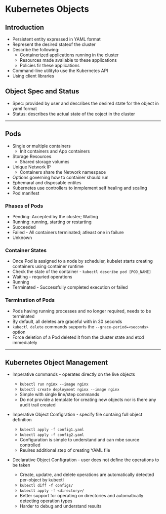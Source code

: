 # Kubernetes Objects

## Introduction

- Persistent entity expressed in YAML format
- Represent the desired stateof the cluster
- Describe the following:
  - Containerized applications running in the cluster
  - Resources made available to these applications
  - Policies fir these applications
- Command-line utilityto use the Kubernetes API
- Using client libraries

## Object Spec and Status
- Spec: provided by user and describes the desired state for the object in yaml format
- Status: describes the actual state of the coject in the cluster

---
## Pods

- Single or multiple containers
  - Init containers and App containers
- Storage Resources
  - Shared storage volumes
- Unique Network IP
  - Containers share the Network namespace
- Options governing how to container should run
- Ephemaral and disposable entites
- Kubernetes use controllers to inmplement self healing and scaling
- Pod manifest

### Phases of Pods

- Pending: Accepted by the cluster; Waiting
- Running: running, starting or restarting
- Succeeded
- Failed - All containers terminated; atleast one in failure
- Unknown

### Container States
- Once Pod is assigned to a node by scheduler, kubelet starts creating containers using container runtime
- Check the state of the container - `kubectl describe pod [POD_NAME]`
- Waiting - requried operations
- Running
- Terminated - Successfully completed execution or failed

### Termination of Pods

- Pods having running processes and no longer required, needs to be terminated
- By default, all deletes are graceful with in 30 seconds 
- `kubectl delete` commands supports the `--grace-period=<seconds>` option
- Force deletion of a Pod deleted it from the cluster state and etcd immediately

------------

## Kubernetes Object Management

- Imperative commands - operates directly on the live objects
  - `kubectl run nginx --image nginx`
  - `kubectl create deployment nginx --image nginx`
  - Simple with single line/step commands
  - Do not provide a template for creating new objects nor is there any audit trail created

- Imperative Object Configration - specify file containg full object definition
  - `kubectl apply -f config1.yaml`
  - `kubectl apply -f config2.yaml`
  - Configuration is simple to understand and can mbe source controlled
  - Reuires additional step of creating YAML file
  
- Declarative Object Configration - user does not define the operations to be taken
  - Create, updatre, and delete operations are automatically detected per-object by kubectl
  - `kubectl diff -f configs/`
  - `kubectl apply -f <directory>/`
  - Better support for operating on directories and automatically detecting operation types
  - Harder to debug and understand results